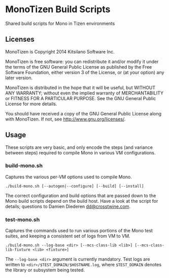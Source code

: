 # MonoTizen Build Scripts

Shared build scripts for Mono in Tizen environments

## Licenses

MonoTizen is Copyright 2014 Kitsilano Software Inc.

MonoTizen is free software: you can redistribute it and/or modify
it under the terms of the GNU General Public License as published by
the Free Software Foundation, either version 3 of the License, or
(at your option) any later version.

MonoTizen is distributed in the hope that it will be useful,
but WITHOUT ANY WARRANTY; without even the implied warranty of
MERCHANTABILITY or FITNESS FOR A PARTICULAR PURPOSE.  See the
GNU General Public License for more details.

You should have received a copy of the GNU General Public License
along with MonoTizen.  If not, see <http://www.gnu.org/licenses/>.

## Usage

These scripts are very basic, and only encode the steps (and variance
between steps) required to compile Mono in various VM configurations.

### build-mono.sh

Captures the various per-VM options used to compile Mono.

    ./build-mono.sh [--autogen|--configure] [--build] [--install]

The correct configuration and build options that are passed down to
the Mono build scripts depend on the build host.  Have a look at the
script for details; questions to Damien Diederen <dd@crosstwine.com>.

### test-mono.sh

Captures the commands used to run various portions of the Mono test
suites, and keeping a consistent set of logs from VM to VM.

    ./build-mono.sh --log-base <dir> [--mcs-class-lib <lib>] [--mcs-class-lib-fixture <lib> <fixture>]

The `--log-base <dir>` argument is currently mandatory.  Test logs are
written to `<dir>/$TEST_DOMAIN/$HOSTNAME.log`, where `$TEST_DOMAIN`
denotes the library or subsystem being tested.
